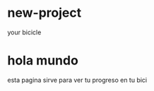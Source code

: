 # new-project
<html>
   <head>
     your bicicle

  </head> 
  <pussh>
    
  <body>
<h1>hola mundo </h1>

  </body>
<p>esta pagina sirve para ver tu progreso en tu bici<p>


</html>
